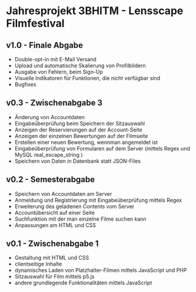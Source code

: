 # Jahresprojekt 3BHITM - Lensscape Filmfestival

## v1.0 - Finale Abgabe

- Double-opt-in mit E-Mail Versand
- Upload und automatische Skalierung von Profilbildern
- Ausgabe von Fehlern, beim Sign-Up
- Visuelle Indikatoren für Funktionen, die nicht verfügbar sind
- Bugfixes

## v0.3 - Zwischenabgabe 3

-   Änderung von Accountdaten
-   Eingabeüberprüfung beim Speichern der Sitzauswahl
-   Anzeigen der Reservierungen auf der Account-Seite
-   Anzeigen der einzelnen Bewertungen auf der Filmseite
-   Erstellen einer neuen Bewertung, wennman angemeldet ist
-   Eingabeüberprüfung von Formularen auf dem Server (mittels Regex und MySQL real_escape_string )
-   Speichern von Daten in Datenbank statt JSON-Files

## v0.2 - Semesterabgabe

-   Speichern von Accountdaten am Server
-   Anmeldung und Registrierung mit Eingabeüberprüfung mittels Regex
-   Erweiterung des geladenen Contents vom Server
-   Accountübersicht auf einer Seite
-   Suchfunktion mit der man einzelne Filme suchen kann
-   Anpassungen am HTML und CSS

## v0.1 - Zwischenabgabe 1

-   Gestaltung mit HTML und CSS
-   clientseitige Inhalte
-   dynamisches Laden von Platzhalter-Filmen mittels JavaScript und PHP
-   Sitzauswahl für Film mittels p5.js
-   andere grundlegende Funktionalitäten mittels JavaScript
